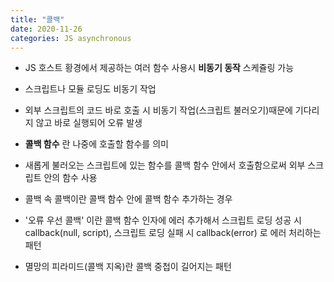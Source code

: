 ```yaml
---
title: "콜백"
date: 2020-11-26
categories: JS asynchronous
---
```


- JS 호스트 황경에서 제공하는 여러 함수 사용시 **비동기 동작** 스케쥴링 가능

- 스크립트나 모듈 로딩도 비동기 작업

- 외부 스크립트의 코드 바로 호출 시 비동기 작업(스크립트 불러오기)때문에 기다리지 않고 바로 실행되어 오류 발생

- **콜백 함수** 란 나중에 호출할 함수를 의미

- 새롭게 불러오는 스크립트에 있는 함수를 콜백 함수 안에서 호출함으로써 외부 스크립트 안의 함수 사용

- 콜백 속 콜백이란 콜백 함수 안에 콜백 함수 추가하는 경우

- '오류 우선 콜백' 이란 콜백 함수 인자에 에러 추가해서 스크립트 로딩 성공 시 callback(null, script), 스크립트 로딩 실패 시 callback(error) 로 에러 처리하는 패턴

- 멸망의 피라미드(콜백 지옥)란 콜백 중첩이 길어지는 패턴
